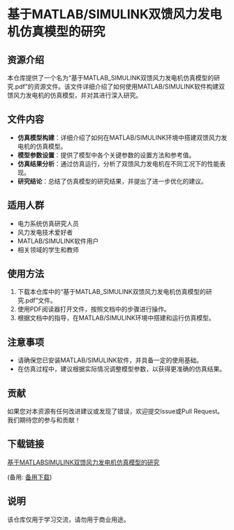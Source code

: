 # 基于MATLAB/SIMULINK双馈风力发电机仿真模型的研究

## 资源介绍

本仓库提供了一个名为“基于MATLAB_SIMULINK双馈风力发电机仿真模型的研究.pdf”的资源文件。该文件详细介绍了如何使用MATLAB/SIMULINK软件构建双馈风力发电机的仿真模型，并对其进行深入研究。

## 文件内容

- **仿真模型构建**：详细介绍了如何在MATLAB/SIMULINK环境中搭建双馈风力发电机的仿真模型。
- **模型参数设置**：提供了模型中各个关键参数的设置方法和参考值。
- **仿真结果分析**：通过仿真运行，分析了双馈风力发电机在不同工况下的性能表现。
- **研究结论**：总结了仿真模型的研究结果，并提出了进一步优化的建议。

## 适用人群

- 电力系统仿真研究人员
- 风力发电技术爱好者
- MATLAB/SIMULINK软件用户
- 相关领域的学生和教师

## 使用方法

1. 下载本仓库中的“基于MATLAB_SIMULINK双馈风力发电机仿真模型的研究.pdf”文件。
2. 使用PDF阅读器打开文件，按照文档中的步骤进行操作。
3. 根据文档中的指导，在MATLAB/SIMULINK环境中搭建和运行仿真模型。

## 注意事项

- 请确保您已安装MATLAB/SIMULINK软件，并具备一定的使用基础。
- 在仿真过程中，建议根据实际情况调整模型参数，以获得更准确的仿真结果。

## 贡献

如果您对本资源有任何改进建议或发现了错误，欢迎提交Issue或Pull Request。我们期待您的参与和贡献！

## 下载链接
[基于MATLABSIMULINK双馈风力发电机仿真模型的研究](https://pan.quark.cn/s/9548d88a1abf) 

(备用: [备用下载](https://pan.baidu.com/s/17I0gBJ6-QmU3uuAUzsCFTA?pwd=1234))

## 说明

该仓库仅用于学习交流，请勿用于商业用途。
